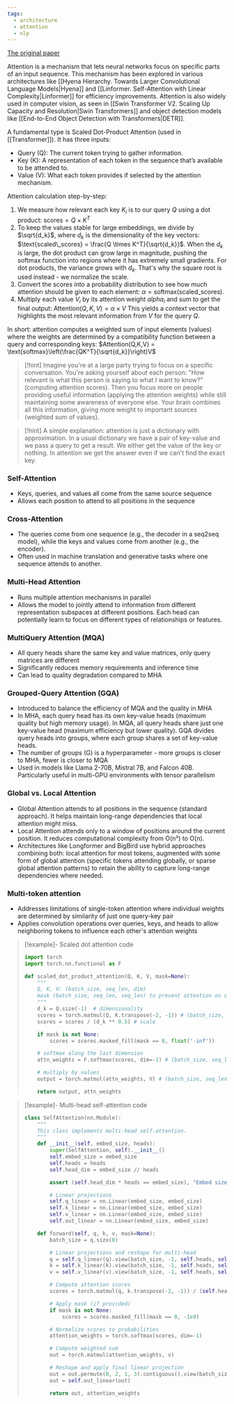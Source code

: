 ```yaml
---
tags:
  - architecture
  - attention
  - nlp
---
```

[The original paper](https://arxiv.org/abs/1706.03762)

Attention is a mechanism that lets neural networks focus on specific parts of an input sequence. This mechanism has been explored in various architectures like [[Hyena Hierarchy. Towards Larger Convolutional Language Models|Hyena]] and [[Linformer. Self-Attention with Linear Complexity|Linformer]] for efficiency improvements. Attention is also widely used in computer vision, as seen in [[Swin Transformer V2. Scaling Up Capacity and Resolution|Swin Transformers]] and object detection models like [[End-to-End Object Detection with Transformers|DETR]]. 

A fundamental type is Scaled Dot-Product Attention (used in [[Transformer]]). It has three inputs:
- Query (Q): The current token trying to gather information.
- Key (K): A representation of each token in the sequence that’s available to be attended to.
- Value (V): What each token provides if selected by the attention mechanism.

Attention calculation step-by-step:
1. We measure how relevant each key $K_i$ is to our query $Q$ using a dot product: $\text{scores} = Q \times K^T$
2. To keep the values stable for large embeddings, we divide by $\sqrt{d_k}$, where $d_k$ is the dimensionality of the key vectors: $\text{scaled\_scores} = \frac{Q \times K^T}{\sqrt{d_k}}$. When the $d_k$ is large, the dot product can grow large in magnitude, pushing the softmax function into regions where it has extremely small gradients. For dot products, the variance grows with $d_k$. That's why the square root is used instead - we normalize the scale.
3. Convert the scores into a probability distribution to see how much attention should be given to each element: $\alpha = \text{softmax}(\text{scaled\_scores})$.
4. Multiply each value $V_i$ by its attention weight $alpha_i$ and sum to get the final output: $\text{Attention}(Q, K, V) = \alpha \times V$
This yields a context vector that highlights the most relevant information from $V$ for the query $Q$.

In short: attention computes a weighted sum of input elements (values) where the weights are determined by a compatibility function between a query and corresponding keys: $Attention(Q,K,V) = \text{softmax}\left(\frac{QK^T}{\sqrt{d_k}}\right)V$

>[!hint]
> Imagine you're at a large party trying to focus on a specific conversation. You're asking yourself about each person: "How relevant is what this person is saying to what I want to know?" (computing attention scores). Then you focus more on people providing useful information (applying the attention weights) while still maintaining some awareness of everyone else. Your brain combines all this information, giving more weight to important sources (weighted sum of values).

>[!hint]
> A simple explanation: attention is just a dictionary with approximation. In a usual dictionary we have a pair of key-value and we pass a query to get a result. We either get the value of the key or nothing. In attention we get the answer even if we can't find the exact key.
### Self-Attention
- Keys, queries, and values all come from the same source sequence
- Allows each position to attend to all positions in the sequence
### Cross-Attention
- The queries come from one sequence (e.g., the decoder in a seq2seq model), while the keys and values come from another (e.g., the encoder).
- Often used in machine translation and generative tasks where one sequence attends to another.
### Multi-Head Attention
- Runs multiple attention mechanisms in parallel
- Allows the model to jointly attend to information from different representation subspaces at different positions. Each head can potentially learn to focus on different types of relationships or features.
### MultiQuery Attention (MQA)
- All query heads share the same key and value matrices, only query matrices are different
- Significantly reduces memory requirements and inference time
- Can lead to quality degradation compared to MHA
### Grouped-Query Attention (GQA)
- Introduced to balance the efficiency of MQA and the quality in MHA
- In MHA, each query head has its own key-value heads (maximum quality but high memory usage). In MQA, all query heads share just one key-value head (maximum efficiency but lower quality). GQA divides query heads into groups, where each group shares a set of key-value heads.
- The number of groups (G) is a hyperparameter - more groups is closer to MHA, fewer is closer to MQA
- Used in models like Llama 2-70B, Mistral 7B, and Falcon 40B. Particularly useful in multi-GPU environments with tensor parallelism
### Global vs. Local Attention
- Global Attention attends to all positions in the sequence (standard approach). It helps maintain long-range dependencies that local attention might miss.
- Local Attention attends only to a window of positions around the current position. It reduces computational complexity from O(n²) to O(n).
- Architectures like Longformer and BigBird use hybrid approaches combining both: local attention for most tokens, augmented with some form of global attention (specific tokens attending globally, or sparse global attention patterns) to retain the ability to capture long-range dependencies where needed.

### Multi-token attention
- Addresses limitations of single-token attention where individual weights are determined by similarity of just one query-key pair
- Applies convolution operations over queries, keys, and heads to allow neighboring tokens to influence each other's attention weights    


> [!example]- Scaled dot attention code
> ```python
> import torch
> import torch.nn.functional as F
> 
> def scaled_dot_product_attention(Q, K, V, mask=None):
>     """
>     Q, K, V: (batch_size, seq_len, dim)
>     mask (batch_size, seq_len, seq_len) to prevent attention on certain positions
>     """
>     d_k = Q.size(-1)  # dimensionality
>     scores = torch.matmul(Q, K.transpose(-2, -1)) # (batch_size, seq_len, seq_len)
>     scores = scores / (d_k ** 0.5) # scale
> 
>     if mask is not None:
>         scores = scores.masked_fill(mask == 0, float('-inf'))
> 
>     # softmax along the last dimension
>     attn_weights = F.softmax(scores, dim=-1) # (batch_size, seq_len, seq_len)
> 
>     # multiply by values
>     output = torch.matmul(attn_weights, V) # (batch_size, seq_len, dim)
> 
>     return output, attn_weights
> ```


> [!example]- Multi-head self-attention code
> ```python
> class SelfAttention(nn.Module):
>     """
>     This class implements multi-head self-attention.
>     """
>     def __init__(self, embed_size, heads):
>         super(SelfAttention, self).__init__()
>         self.embed_size = embed_size
>         self.heads = heads
>         self.head_dim = embed_size // heads
> 
>         assert (self.head_dim * heads == embed_size), "Embed size must be divisible by heads"
> 
>         # Linear projections
>         self.q_linear = nn.Linear(embed_size, embed_size)
>         self.k_linear = nn.Linear(embed_size, embed_size)
>         self.v_linear = nn.Linear(embed_size, embed_size)
>         self.out_linear = nn.Linear(embed_size, embed_size)
> 
>     def forward(self, q, k, v, mask=None):
>         batch_size = q.size(0)
> 
>         # Linear projections and reshape for multi-head
>         q = self.q_linear(q).view(batch_size, -1, self.heads, self.head_dim).permute(0, 2, 1, 3)
>         k = self.k_linear(k).view(batch_size, -1, self.heads, self.head_dim).permute(0, 2, 1, 3)
>         v = self.v_linear(v).view(batch_size, -1, self.heads, self.head_dim).permute(0, 2, 1, 3)
> 
>         # Compute attention scores
>         scores = torch.matmul(q, k.transpose(-2, -1)) / (self.head_dim ** 0.5)
> 
>         # Apply mask (if provided)
>         if mask is not None:
>             scores = scores.masked_fill(mask == 0, -1e9)
> 
>         # Normalize scores to probabilities
>         attention_weights = torch.softmax(scores, dim=-1)
> 
>         # Compute weighted sum
>         out = torch.matmul(attention_weights, v)
> 
>         # Reshape and apply final linear projection
>         out = out.permute(0, 2, 1, 3).contiguous().view(batch_size, -1, self.embed_size)
>         out = self.out_linear(out)
> 
>         return out, attention_weights
> ```

